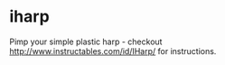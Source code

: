 # iharp

Pimp your simple plastic harp - checkout http://www.instructables.com/id/IHarp/ for instructions.
